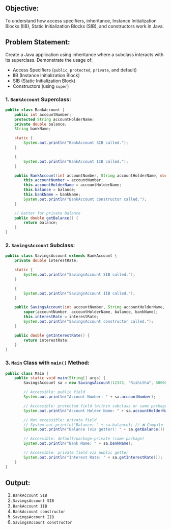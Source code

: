 ## Objective:
To understand how access specifiers, inheritance, Instance Initialization Blocks (IIB), Static Initialization Blocks (SIB), and constructors work in Java.

## Problem Statement:
Create a Java application using inheritance where a subclass interacts with its superclass. Demonstrate the usage of:
- Access Specifiers (`public`, `protected`, `private`, and default)
- IIB (Instance Initialization Block)
- SIB (Static Initialization Block)
- Constructors (using `super`)

### 1. `BankAccount` Superclass:

```java
public class BankAccount {
    public int accountNumber;
    protected String accountHolderName;
    private double balance;
    String bankName;

    static {
        System.out.println("BankAccount SIB called.");
    }

    {
        System.out.println("BankAccount IIB called.");
    }

    public BankAccount(int accountNumber, String accountHolderName, double balance, String bankName) {
        this.accountNumber = accountNumber;
        this.accountHolderName = accountHolderName;
        this.balance = balance;
        this.bankName = bankName;
        System.out.println("BankAccount constructor called.");
    }

    // Getter for private balance
    public double getBalance() {
        return balance;
    }
}
```

### 2. `SavingsAccount` Subclass:

```java
public class SavingsAccount extends BankAccount {
    private double interestRate;

    static {
        System.out.println("SavingsAccount SIB called.");
    }

    {
        System.out.println("SavingsAccount IIB called.");
    }

    public SavingsAccount(int accountNumber, String accountHolderName, double balance, String bankName, double interestRate) {
        super(accountNumber, accountHolderName, balance, bankName);
        this.interestRate = interestRate;
        System.out.println("SavingsAccount constructor called.");
    }

    public double getInterestRate() {
        return interestRate;
    }
}
```

### 3. `Main` Class with `main()` Method:

```java
public class Main {
    public static void main(String[] args) {
        SavingsAccount sa = new SavingsAccount(12345, "Rishitha", 50000.0, "State Bank", 5.5);

        // Accessible: public field
        System.out.println("Account Number: " + sa.accountNumber);

        // Accessible: protected field (within subclass or same package)
        System.out.println("Account Holder Name: " + sa.accountHolderName);

        // Not accessible: private field
        // System.out.println("Balance: " + sa.balance); // ❌ Compile-time error
        System.out.println("Balance (via getter): " + sa.getBalance());

        // Accessible: default/package-private (same package)
        System.out.println("Bank Name: " + sa.bankName);

        // Accessible: private field via public getter
        System.out.println("Interest Rate: " + sa.getInterestRate());
    }
}
```

##  Output:
1. `BankAccount SIB`
2. `SavingsAccount SIB`
3. `BankAccount IIB`
4. `BankAccount constructor`
5. `SavingsAccount IIB`
6. `SavingsAccount constructor`


